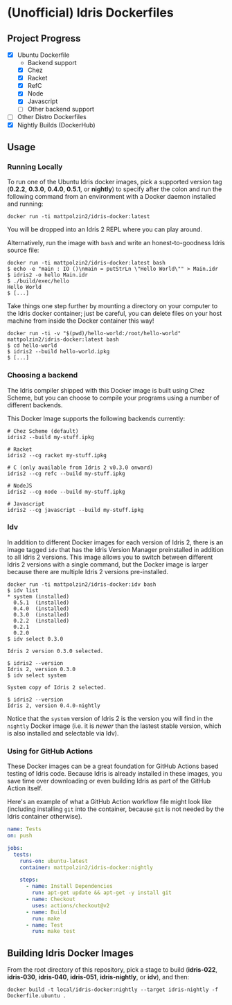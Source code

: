 
# (Unofficial) Idris Dockerfiles

## Project Progress
- [x] Ubuntu Dockerfile
  - Backend support
  - [x] Chez
  - [x] Racket
  - [x] RefC
  - [x] Node
  - [x] Javascript
  - [ ] Other backend support
- [ ] Other Distro Dockerfiles
- [x] Nightly Builds (DockerHub)

## Usage

### Running Locally
To run one of the Ubuntu Idris docker images, pick a supported version tag (**0.2.2**, **0.3.0**, **0.4.0**, **0.5.1**, or **nightly**) to specify after the colon and run the following command from an environment with a Docker daemon installed and running:

```shell
docker run -ti mattpolzin2/idris-docker:latest
```

You will be dropped into an Idris 2 REPL where you can play around.

Alternatively, run the image with `bash` and write an honest-to-goodness Idris source file:

```shell
docker run -ti mattpolzin2/idris-docker:latest bash
$ echo -e "main : IO ()\nmain = putStrLn \"Hello World\"" > Main.idr
$ idris2 -o hello Main.idr
$ ./build/exec/hello
Hello World
$ [...]
```

Take things one step further by mounting a directory on your computer to the Idris docker container; just be careful, you can delete files on your host machine from inside the Docker container this way!

```shell
docker run -ti -v "$(pwd)/hello-world:/root/hello-world" mattpolzin2/idris-docker:latest bash
$ cd hello-world
$ idris2 --build hello-world.ipkg
$ [...]
```

### Choosing a backend
The Idris compiler shipped with this Docker image is built using Chez Scheme, but you can choose to compile your programs using a number of different backends.

This Docker Image supports the following backends currently:
```shell
# Chez Scheme (default)
idris2 --build my-stuff.ipkg

# Racket
idris2 --cg racket my-stuff.ipkg

# C (only available from Idris 2 v0.3.0 onward)
idris2 --cg refc --build my-stuff.ipkg

# NodeJS
idris2 --cg node --build my-stuff.ipkg

# Javascript
idris2 --cg javascript --build my-stuff.ipkg
```

### Idv
In addition to different Docker images for each version of Idris 2, there is an image tagged `idv` that has the Idris Version Manager preinstalled in addition to all Idris 2 versions. This image allows you to switch between different Idris 2 versions with a single command, but the Docker image is larger because there are multiple Idris 2 versions pre-installed.

```shell
docker run -ti mattpolzin2/idris-docker:idv bash
$ idv list
* system (installed)
  0.5.1  (installed)
  0.4.0  (installed)
  0.3.0  (installed)
  0.2.2  (installed)
  0.2.1
  0.2.0
$ idv select 0.3.0

Idris 2 version 0.3.0 selected.

$ idris2 --version
Idris 2, version 0.3.0
$ idv select system

System copy of Idris 2 selected.

$ idris2 --version
Idris 2, version 0.4.0-nightly
```

Notice that the `system` version of Idris 2 is the version you will find in the `nightly` Docker image (i.e. it is _newer_ than the lastest stable version, which is also installed and selectable via Idv).

### Using for GitHub Actions
These Docker images can be a great foundation for GitHub Actions based testing of Idris code. Because Idris is already installed in these images, you save time over downloading or even building Idris as part of the GitHub Action itself.

Here's an example of what a GitHub Action workflow file might look like (including installing `git` into the container, because `git` is not needed by the Idris container otherwise).

```yaml
name: Tests
on: push

jobs:
  tests:
    runs-on: ubuntu-latest
    container: mattpolzin2/idris-docker:nightly

    steps:
      - name: Install Dependencies
        run: apt-get update && apt-get -y install git
      - name: Checkout
        uses: actions/checkout@v2
      - name: Build
        run: make
      - name: Test
        run: make test
```

## Building Idris Docker Images
From the root directory of this repository, pick a stage to build (**idris-022**, **idris-030**, **idris-040**, **idris-051**, **idris-nightly**, or **idv**), and then:

```shell
docker build -t local/idris-docker:nightly --target idris-nightly -f Dockerfile.ubuntu .
```
